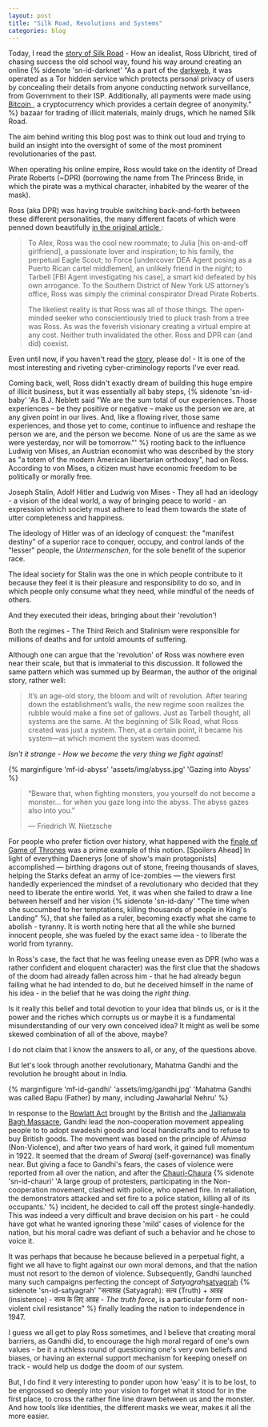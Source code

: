 ```yaml
---
layout: post
title: "Silk Road, Revolutions and Systems"
categories: blog
---
```


Today, I read the [story of Silk Road][silkroad] - How an idealist, Ross
Ulbricht, tired of chasing success the old school way, found his way around
creating an online {% sidenote 'sn-id-darknet' "As a part of the
[darkweb][darknet], it was operated as a Tor hidden service which protects
personal privacy of users by concealing their details from anyone conducting
network surveillance, from Government to their ISP. Additionally, all payments
were made using [ Bitcoin ][bitcoin], a cryptocurrency which provides a certain
degree of anonymity." %} bazaar for trading of illicit materials, mainly drugs,
which he named Silk Road.

The aim behind writing this blog post was to think out loud and trying to build
an insight into the oversight of some of the most prominent revolutionaries of
the past.

<!--more-->

When operating his online empire, Ross would take on the identity of Dread
Pirate Roberts (~DPR) (borrowing the name from The Princess Bride, in which the
pirate was a mythical character, inhabited by the wearer of the mask).

Ross (aka DPR) was having trouble switching back-and-forth between these
different personalities, the many different facets of which were penned down
beautifully [in the original article ][silkroad]:

> To Alex, Ross was the cool new roommate; to Julia [his on-and-off girlfriend],
> a passionate lover and inspiration; to his family, the perpetual Eagle Scout;
> to Force [undercover DEA Agent posing as a Puerto Rican cartel middlemen], an
> unlikely friend in the night; to Tarbell [FBI Agent investigating his case], a
> smart kid defeated by his own arrogance. To the Southern District of New York
> US attorney’s office, Ross was simply the criminal conspirator Dread Pirate
> Roberts.
>
> The likeliest reality is that Ross was all of those things. The open-minded
> seeker who conscientiously tried to pluck trash from a tree was Ross. As was
> the feverish visionary creating a virtual empire at any cost. Neither truth
> invalidated the other. Ross and DPR can (and did) coexist.

Even until now, if you haven't read the [story][silkroad], please do! - It is
one of the most interesting and riveting cyber-criminology reports I've ever read.

Coming back, well, Ross didn't exactly dream of building this huge empire of
illicit business, but it was essentially all baby steps,
{% sidenote 'sn-id-baby' 'As B.J. Neblett said "We are the sum total of our experiences. Those
experiences – be they positive or negative – make us the person we are, at any
given point in our lives. And, like a flowing river, those same experiences, and
those yet to come, continue to influence and reshape the person we are, and the
person we become. None of us are the same as we were yesterday, nor will be
tomorrow."' %}
rooting back to the influence Ludwig von Mises, an Austrian economist who was
described by the story as "a totem of the modern American libertarian
orthodoxy", had on Ross. According to von Mises, a citizen must have economic
freedom to be politically or morally free.

Joseph Stalin, Adolf Hitler and Ludwig von Mises - They all had an ideology - a
vision of the ideal world, a way of bringing peace to world - an expression
which society must adhere to lead them towards the state of utter completeness
and happiness.

The ideology of Hitler was of an ideology of conquest: the "manifest destiny" of
a superior race to conquer, occupy, and control lands of the "lesser" people,
the _Untermenschen_, for the sole benefit of the superior race.

The ideal society for Stalin was the one in which people contribute to it
because they feel it is their pleasure and responsibility to do so, and in which
people only consume what they need, while mindful of the needs of others.

And they executed their ideas, bringing about their 'revolution'!

Both the regimes - The Third Reich and Stalinism were responsible for millions
of deaths and for untold amounts of suffering.

Although one can argue that the 'revolution' of Ross was nowhere even near their
scale, but that is immaterial to this discussion. It followed the same
pattern which was summed up by Bearman, the author of the original story, rather
well:

[silkroad]: https://www.wired.com/2015/04/silk-road-1/
[darknet]: https://en.wikipedia.org/wiki/Darknet
[bitcoin]: https://en.wikipedia.org/wiki/Bitcoin

> It’s an age-old story, the bloom and wilt of revolution. After tearing down
> the establishment’s walls, the new regime soon realizes the rubble would make
> a fine set of gallows. Just as Tarbell thought, all systems are the same. At
> the beginning of Silk Road, what Ross created was just a system. Then, at a
> certain point, it became his system—at which moment the system was doomed.

_Isn't it strange - How we become the very thing we fight against!_

{% marginfigure 'mf-id-abyss' 'assets/img/abyss.jpg' 'Gazing into Abyss' %}

> “Beware that, when fighting monsters, you yourself do not become a monster...
> for when you gaze long into the abyss. The abyss gazes also into you.” 
>
>  ― Friedrich W. Nietzsche 

For people who prefer fiction over history, what happened with the [finale of
Game of Thrones][gotfinale] was a prime example of this notion. [Spoilers Ahead]
In light of everything Daenerys [one of show's main protagonists] accomplished —
birthing dragons out of stone, freeing thousands of slaves, helping the Starks
defeat an army of ice-zombies — the viewers first handedly experienced the
mindset of a revolutionary who decided that they need to liberate the entire
world. Yet, it was when she failed to draw a line between herself and her vision
{% sidenote 'sn-id-dany' "The time when she succumbed to her temptations,
killing thousands of people in King's Landing" %}, that she failed as a ruler, becoming exactly
what she came to abolish - tyranny. It is worth noting here that all the while
she burned innocent people, she was fueled by the exact same idea - to liberate
the world from tyranny.

[gotfinale]: https://gameofthrones.fandom.com/wiki/Season_8

In Ross's case, the fact that he was feeling unease even as DPR (who was a
rather confident and eloquent character) was the first clue that the shadows of
the doom had already fallen across him - that he had already begun failing
what he had intended to do, but he deceived himself in the name of his idea - in
the belief that he was doing the _right thing_.

Is it really this belief and total devotion to your idea that blinds us, or is
it the power and the riches which corrupts us or maybe it is a fundamental
misunderstanding of our very own conceived idea? It might as well be some skewed
combination of all of the above, maybe?

I do not claim that I know the answers to all, or any, of the questions above.

But let's look through another revolutionary, Mahatma Gandhi and the revolution
he brought about in India.

{% marginfigure 'mf-id-gandhi' 'assets/img/gandhi.jpg' 'Mahatma Gandhi was
called Bapu (Father) by many, including Jawaharlal Nehru' %}

In response to the [Rowlatt Act][rowlatt] brought by the British and the
[Jallianwala Bagh Massacre][jallianwala], Gandhi lead the non-cooperation
movement appealing people to to adopt swadeshi goods and local handicrafts and
to refuse to buy British goods. The movement was based on the principle of
_Ahimsa_ (Non-Violence), and after two years of hard work, it gained full
momentum in 1922. It seemed that the dream of _Swaraj_ (self-governance) was
finally near. But giving a face to Gandhi's fears, the cases of violence were
reported from all over the nation, and after the [Chauri-Chaura][chaurichaura]
{% sidenote 'sn-id-chauri' 'A large group of protesters, participating in the
Non-cooperation movement, clashed with police, who opened fire. In retaliation,
the demonstrators attacked and set fire to a police station, killing all of its
occupants.' %}
incident, he decided to call off the protest single-handedly. This was indeed a
very difficult and brave decision on his part - he could have got what he wanted
ignoring these 'mild' cases of violence for the nation, but his moral cadre was
defiant of such a behavior and he chose to voice it. 

It was perhaps that because he because believed in a perpetual fight, a fight we
all have to fight against our own moral demons, and that the nation must not
resort to the demon of violence. Subsequently, Gandhi launched many such
campaigns perfecting the concept of _Satyagrah_[satyagrah] {% sidenote
'sn-id-satyagrah' "सत्याग्रह (Satyagrah): सत्य (Truth) + आग्रह (insistence) -
सत्य के लिए आग्रह - _The truth force_, is a particular form of non-violent civil
resistance" %} finally leading the nation to independence in 1947.

[rowlatt]: https://en.wikipedia.org/wiki/Rowlatt_Act
[jallianwala]: https://en.wikipedia.org/wiki/Jallianwala_Bagh_massacre
[chaurichaura]: https://en.wikipedia.org/wiki/Chauri_Chaura_incident
[satyagrah]: https://en.wikipedia.org/wiki/Satyagraha

I guess we all get to play Ross sometimes, and I believe that creating moral
barriers, as Gandhi did, to encourage the high moral regard of one's own
values - be it a ruthless round of questioning one's very own beliefs and
biases, or having an external support mechanism for keeping oneself on track -
would help us dodge the doom of our system.

But, I do find it very interesting to ponder upon how 'easy' it is to be
lost, to be engrossed so deeply into your vision to forget what it stood for in
the first place, to cross the rather fine line drawn between us and the monster.
And how tools like identities, the different masks we wear, makes it all the
more easier.